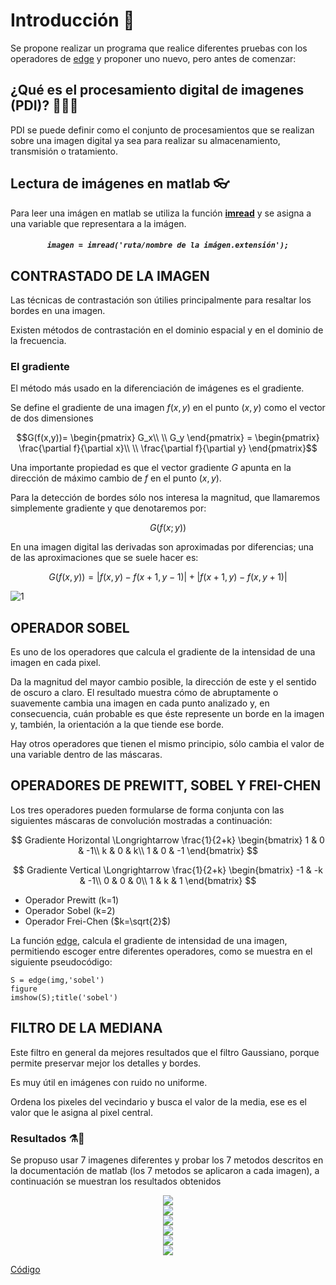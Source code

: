 # Introducción 📖
Se propone realizar un programa que realice diferentes pruebas con los operadores de <a href="https://la.mathworks.com/help/images/ref/edge.html">edge</a> y proponer uno nuevo, pero antes de comenzar:

## ¿Qué es el procesamiento digital de imagenes (PDI)? 🤷‍♂️🤷‍
PDI se puede definir como el conjunto de procesamientos que se realizan sobre una imagen digital ya sea para realizar su almacenamiento, transmisión o tratamiento.

## Lectura de imágenes en matlab 👓
Para leer una imágen en matlab se utiliza la función <a href="https://la.mathworks.com/help/matlab/ref/imread.html"> **imread**</a> y se asigna a una variable que representara a la imágen.

<h5 align="center"><code>imagen = imread('ruta/nombre de la imágen.extensión');</code></h5>

## CONTRASTADO DE LA IMAGEN
Las técnicas de contrastación son útilies principalmente para resaltar los bordes en una imagen.

Existen métodos de contrastación en el dominio espacial y en el dominio de la frecuencia.

### El gradiente
El método más usado en la diferenciación de imágenes es el gradiente.

Se define el gradiente de una imagen $f(x,y)$ en el punto $(x,y)$ como el vector de dos dimensiones

$$G(f(x,y))= \begin{pmatrix}
G_x\\
\\
G_y
\end{pmatrix} = 
\begin{pmatrix}
\frac{\partial f}{\partial x}\\
\\
\frac{\partial f}{\partial y}
\end{pmatrix}$$

Una importante propiedad es que el vector gradiente $G$ apunta en la dirección de máximo cambio de $f$ en el punto $(x,y)$.

Para la detección de bordes sólo nos interesa la magnitud, que llamaremos simplemente gradiente y que denotaremos por:

$$G(f(x;y))$$

En una imagen digital las derivadas son aproximadas por diferencias; una de las aproximaciones que se suele hacer es:

$$G(f(x,y))=|f(x,y)-f(x+1,y-1)| + |f(x+1,y)-f(x,y+1)|$$

![1](DocIMG/1.png)

## OPERADOR SOBEL
Es uno de los operadores que calcula el gradiente de la intensidad de una imagen en cada pixel.

Da la magnitud del mayor cambio posible, la dirección de este y el sentido de oscuro a claro. El resultado muestra cómo de abruptamente o suavemente cambia una imagen en cada punto analizado y, en consecuencia, cuán probable es que éste represente un borde en la imagen y, también, la orientación a la que tiende ese borde.

Hay otros operadores que tienen el mismo principio, sólo cambia el valor de una variable dentro de las máscaras.

## OPERADORES DE PREWITT, SOBEL Y FREI-CHEN
Los tres operadores pueden formularse de forma conjunta con las siguientes máscaras de convolución mostradas a continuación:

$$
Gradiente Horizontal \Longrightarrow
\frac{1}{2+k} 
\begin{bmatrix}
1 & 0 & -1\\
k & 0 & k\\
1 & 0 & -1
\end{bmatrix}
$$

$$
Gradiente Vertical \Longrightarrow
\frac{1}{2+k} 
\begin{bmatrix}
-1 & -k & -1\\
0 & 0 & 0\\
1 & k & 1
\end{bmatrix}
$$

* Operador Prewitt (k=1)
* Operador Sobel (k=2)
* Operador Frei-Chen ($k=\sqrt{2}$)

La función <a href="https://la.mathworks.com/help/images/ref/edge.html">edge</a>, calcula el gradiente de intensidad de una imagen, permitiendo escoger entre diferentes operadores, como se muestra en el siguiente pseudocódigo:

~~~
S = edge(img,'sobel')
figure
imshow(S);title('sobel')
~~~

## FILTRO DE LA MEDIANA
Este filtro en general da mejores resultados que el filtro Gaussiano, porque permite preservar mejor los detalles y bordes.

Es muy útil en imágenes con ruido no uniforme.

Ordena los pixeles del vecindario y busca el valor de la media, ese es el valor que le asigna al pixel central.

### Resultados ⚗🧪

Se propuso usar 7 imagenes diferentes y probar los 7 metodos descritos en la documentación de matlab (los 7 metodos se aplicaron a cada imagen), a continuación se muestran los resultados obtenidos

<div align="center"><img src="DocIMG/RS.gif"></div>

<div align="center"><img src="DocIMG/RP.gif"></div>

<div align="center"><img src="DocIMG/RR.gif"></div>

<div align="center"><img src="DocIMG/RL.gif"></div>

<div align="center"><img src="DocIMG/RC.gif"></div>

<div align="center"><img src="DocIMG/RA.gif"></div>

<a href="https://github.com/ArturoEmmanuelToledoAguado/Edge/blob/main/Edge.m">Código</a>